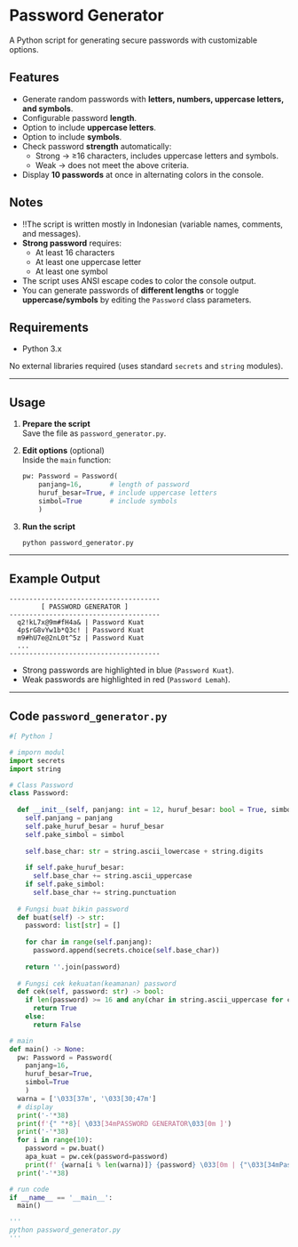 # Password Generator

A Python script for generating secure passwords with customizable options.

## Features

- Generate random passwords with **letters, numbers, uppercase letters, and symbols**.  
- Configurable password **length**.  
- Option to include **uppercase letters**.  
- Option to include **symbols**.  
- Check password **strength** automatically:
  - Strong → ≥16 characters, includes uppercase letters and symbols.
  - Weak → does not meet the above criteria.  
- Display **10 passwords** at once in alternating colors in the console.

## Notes

- ‼️The script is written mostly in Indonesian (variable names, comments, and messages).  
- **Strong password** requires:
  - At least 16 characters
  - At least one uppercase letter
  - At least one symbol  
- The script uses ANSI escape codes to color the console output.  
- You can generate passwords of **different lengths** or toggle **uppercase/symbols** by editing the `Password` class parameters.

## Requirements

- Python 3.x  

No external libraries required (uses standard `secrets` and `string` modules).

---

## Usage

1. **Prepare the script**  
   Save the file as `password_generator.py`.

2. **Edit options** (optional)  
   Inside the `main` function:
   ```python
   pw: Password = Password(
       panjang=16,       # length of password
       huruf_besar=True, # include uppercase letters
       simbol=True       # include symbols
       )
   ```

3. **Run the script**
   ```bash
   python password_generator.py
   ```

---

## Example Output

```
--------------------------------------
        [ PASSWORD GENERATOR ]
--------------------------------------
  q2!kL7x@9m#fH4a& | Password Kuat
  4p$rG8vYw1b*Q3c! | Password Kuat
  m9#hU7e@2nL0t^5z | Password Kuat
  ...
--------------------------------------
```

- Strong passwords are highlighted in blue (`Password Kuat`).
- Weak passwords are highlighted in red (`Password Lemah`).

---

## Code `password_generator.py`

```python
#[ Python ]

# imporn modul
import secrets
import string

# Class Password 
class Password:
  
  def __init__(self, panjang: int = 12, huruf_besar: bool = True, simbol: bool = True) -> None:
    self.panjang = panjang
    self.pake_huruf_besar = huruf_besar
    self.pake_simbol = simbol
    
    self.base_char: str = string.ascii_lowercase + string.digits
    
    if self.pake_huruf_besar:
      self.base_char += string.ascii_uppercase
    if self.pake_simbol:
      self.base_char += string.punctuation
  
  # Fungsi buat bikin password
  def buat(self) -> str:
    password: list[str] = []
    
    for char in range(self.panjang):
      password.append(secrets.choice(self.base_char))
    
    return ''.join(password)
  
  # Fungsi cek kekuatan(keamanan) password 
  def cek(self, password: str) -> bool:
    if len(password) >= 16 and any(char in string.ascii_uppercase for char in password) and any(char in string.punctuation for char in password):
      return True
    else:
      return False

# main 
def main() -> None:
  pw: Password = Password(
    panjang=16,
    huruf_besar=True,
    simbol=True
    )
  warna = ['\033[37m', '\033[30;47m']
  # display
  print('-'*38)
  print(f'{" "*8}[ \033[34mPASSWORD GENERATOR\033[0m ]')
  print('-'*38)
  for i in range(10):
    password = pw.buat()
    apa_kuat = pw.cek(password=password)
    print(f' {warna[i % len(warna)]} {password} \033[0m | {"\033[34mPassword Kuat\033[0m" if apa_kuat else "\033[31mPassoword Lemah\033[0m"}')
  print('-'*38)

# run code
if __name__ == '__main__':
  main()

'''
python password_generator.py
'''
```
